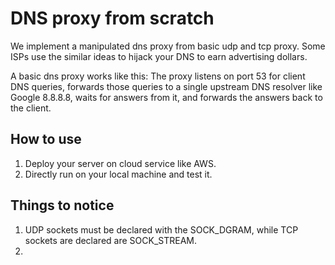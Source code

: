 # DNS proxy from scratch
We implement a manipulated dns proxy from basic udp and tcp proxy. Some ISPs use the similar ideas to hijack your DNS to earn advertising dollars.

A basic dns proxy works like this: The proxy listens on port 53 for client DNS queries, forwards those queries to a single upstream DNS resolver like Google 8.8.8.8, waits for answers from it, and forwards the answers back to the client.

## How to use
1. Deploy your server on cloud service like AWS.
2. Directly run on your local machine and test it.

## Things to notice
1. UDP sockets must be declared with the SOCK_DGRAM, while TCP sockets are declared are SOCK_STREAM.
2. 
